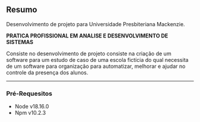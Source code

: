## Resumo

Desenvolvimento de projeto para Universidade Presbiteriana Mackenzie.

**PRATICA PROFISSIONAL EM ANALISE E DESENVOLVIMENTO DE SISTEMAS**

Consiste no desenvolvimento de projeto consiste na criação de um software para um estudo de caso de uma escola fictícia do qual necessita de um software para organização para automatizar, melhorar e ajudar no controle da presença dos alunos.

---

### Pré-Requesitos 
- Node v18.16.0
- Npm v10.2.3
